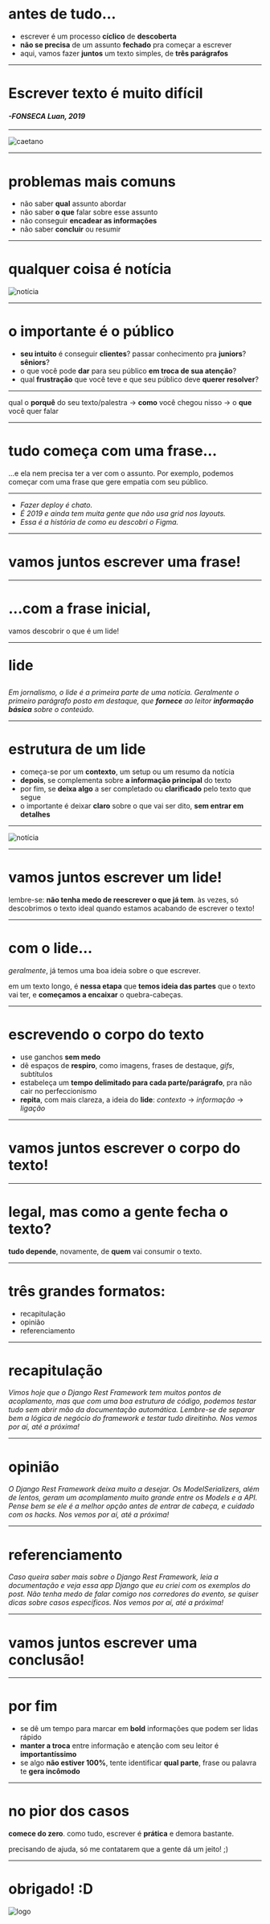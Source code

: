 
# antes de tudo...
<!-- .slide: class="bg-framed" -->

- escrever é um processo **cíclico** de **descoberta**
- **não se precisa** de um assunto **fechado** pra começar a escrever
- aqui, vamos fazer **juntos** um texto simples, de **três parágrafos**

---

# Escrever texto é muito difícil
<!-- .slide: class="bg-framed" -->

#### *-FONSECA Luan, 2019*

---

<!-- .slide: class="bg-red-pattern" data-transition-speed="fast" -->
![caetano](img/caetano.png)

---

# problemas mais comuns
<!-- .slide: class="bg-framed" -->

- não saber **qual** assunto abordar
- não saber **o que** falar sobre esse assunto
- não conseguir **encadear as informações**
- não saber **concluir** ou resumir

---

# qualquer coisa é notícia
<!-- .slide: class="bg-green-pattern" -->

![notícia](img/qqcoisa.png)

---

# o importante é o público
<!-- .slide: class="bg-framed" -->

- **seu intuito** é conseguir **clientes**? passar conhecimento pra **juniors**? **sêniors**?
- o que você pode **dar** para seu público **em troca de sua atenção**?
- qual **frustração** que você teve e que seu público deve **querer resolver**?

---

qual o **porquê** do seu texto/palestra ->
**como** você chegou nisso ->
o **que** você quer falar

---

# tudo começa com uma frase...
<!-- .slide: class="bg-framed" -->

...e ela nem precisa ter a ver com o assunto. Por exemplo, podemos começar com uma frase que gere empatia com seu público.

---
- *Fazer deploy é chato.*
- *É 2019 e ainda tem muita gente que não usa grid nos layouts.*
- *Essa é a história de como eu descobri o Figma.*

---

# vamos juntos escrever uma frase!

---

# ...com a frase inicial,

vamos descobrir o que é um lide!

---

<!-- .slide: class="bg-framed" -->
<p style="font-weight: 700; font-size: 2em">lide</p>

*Em jornalismo, o lide é a primeira parte de uma notícia. Geralmente o primeiro parágrafo posto em destaque, que **fornece** ao leitor **informação básica** sobre o conteúdo.*

---

# estrutura de um lide
<!-- .slide: class="bg-framed" -->

- começa-se por um **contexto**, um setup ou um resumo da notícia
- **depois**, se complementa sobre **a informação principal** do texto
- por fim, se **deixa algo** a ser completado ou **clarificado** pelo texto que segue
- o importante é deixar **claro** sobre o que vai ser dito, **sem entrar em detalhes**

---

<!-- .slide: class="bg-red-pattern" -->

![notícia](img/lide.png)

---

# vamos juntos escrever um lide!

lembre-se: **não tenha medo de reescrever o que já tem**. às vezes, só descobrimos o texto ideal quando estamos acabando de escrever o texto!

---

# com o lide...
<!-- .slide: class="bg-framed" -->

*geralmente*, já temos uma boa ideia sobre o que escrever.

em um texto longo, é **nessa etapa** que **temos ideia das partes** que o texto vai ter, e **começamos a encaixar** o quebra-cabeças.

---

# escrevendo o corpo do texto
<!-- .slide: class="bg-framed" -->

- use ganchos **sem medo**
- dê espaços de **respiro**, como imagens, frases de destaque, *gifs*, subtítulos
- estabeleça um **tempo delimitado para cada parte/parágrafo**, pra não cair no perfeccionismo
- **repita**, com mais clareza, a ideia do **lide**: *contexto* -> *informação* -> *ligação*

---

# vamos juntos escrever o corpo do texto!

---

# legal, mas como a gente fecha o texto?
<!-- .slide: class="bg-red-pattern" -->

**tudo depende**, novamente, de **quem** vai consumir o texto.

---

# três grandes formatos:
<!-- .slide: class="bg-framed" -->

- recapitulação
- opinião
- referenciamento

---

# recapitulação

*Vimos hoje que o Django Rest Framework tem muitos pontos de acoplamento, mas que com uma boa estrutura de código, podemos testar tudo sem abrir mão da documentação automática. Lembre-se de separar bem a lógica de negócio do framework e testar tudo direitinho. Nos vemos por aí, até a próxima!*

---

# opinião

*O Django Rest Framework deixa muito a desejar. Os ModelSerializers, além de lentos, geram um acomplamento muito grande entre os Models e a API. Pense bem se ele é a melhor opção antes de entrar de cabeça, e cuidado com os hacks. Nos vemos por aí, até a próxima!*

---

# referenciamento

*Caso queira saber mais sobre o Django Rest Framework, leia a documentação e veja essa app Django que eu criei com os exemplos do post. Não tenha medo de falar comigo nos corredores do evento, se quiser dicas sobre casos específicos. Nos vemos por aí, até a próxima!*

---

# vamos juntos escrever uma conclusão!

---

# por fim
<!-- .slide: class="bg-framed" -->

- se dê um tempo para marcar em **bold** informações que podem ser lidas rápido
- **manter a troca** entre informação e atenção com seu leitor é **importantíssimo**
- se algo **não estiver 100%**, tente identificar **qual parte**, frase ou palavra te **gera incômodo**

---

# no pior dos casos

**comece do zero**. como tudo, escrever é **prática** e demora bastante.

precisando de ajuda, só me contatarem que a gente dá um jeito! ;)

---

# obrigado! :D
<!-- .slide: class="bg-last-slide" -->

![logo](img/logo.png)

